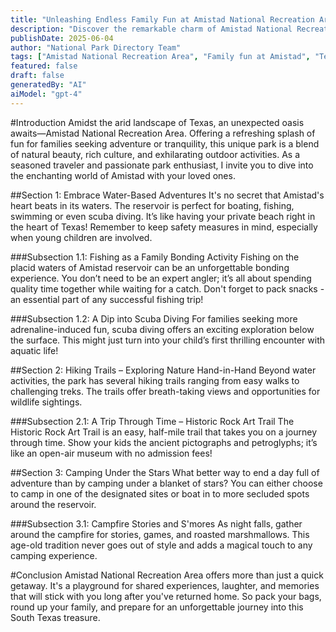 ```yaml
---
title: "Unleashing Endless Family Fun at Amistad National Recreation Area"
description: "Discover the remarkable charm of Amistad National Recreation Area, a destination packed with family-friendly activities and experiences."
publishDate: 2025-06-04
author: "National Park Directory Team"
tags: ["Amistad National Recreation Area", "Family fun at Amistad", "Texas national parks", "Outdoor family activities", "Camping with kids", "Hiking in Texas", "Water sports at Amistad", "Family travel tips"]
featured: false
draft: false
generatedBy: "AI"
aiModel: "gpt-4"
---
```


#Introduction
Amidst the arid landscape of Texas, an unexpected oasis awaits—Amistad National Recreation Area. Offering a refreshing splash of fun for families seeking adventure or tranquility, this unique park is a blend of natural beauty, rich culture, and exhilarating outdoor activities. As a seasoned traveler and passionate park enthusiast, I invite you to dive into the enchanting world of Amistad with your loved ones.

##Section 1: Embrace Water-Based Adventures
It's no secret that Amistad's heart beats in its waters. The reservoir is perfect for boating, fishing, swimming or even scuba diving. It’s like having your private beach right in the heart of Texas! Remember to keep safety measures in mind, especially when young children are involved.

###Subsection 1.1: Fishing as a Family Bonding Activity
Fishing on the placid waters of Amistad reservoir can be an unforgettable bonding experience. You don’t need to be an expert angler; it’s all about spending quality time together while waiting for a catch. Don't forget to pack snacks - an essential part of any successful fishing trip!

###Subsection 1.2: A Dip into Scuba Diving
For families seeking more adrenaline-induced fun, scuba diving offers an exciting exploration below the surface. This might just turn into your child’s first thrilling encounter with aquatic life!

##Section 2: Hiking Trails – Exploring Nature Hand-in-Hand
Beyond water activities, the park has several hiking trails ranging from easy walks to challenging treks. The trails offer breath-taking views and opportunities for wildlife sightings.

###Subsection 2.1: A Trip Through Time – Historic Rock Art Trail
The Historic Rock Art Trail is an easy, half-mile trail that takes you on a journey through time. Show your kids the ancient pictographs and petroglyphs; it’s like an open-air museum with no admission fees!

##Section 3: Camping Under the Stars
What better way to end a day full of adventure than by camping under a blanket of stars? You can either choose to camp in one of the designated sites or boat in to more secluded spots around the reservoir.

###Subsection 3.1: Campfire Stories and S'mores 
As night falls, gather around the campfire for stories, games, and roasted marshmallows. This age-old tradition never goes out of style and adds a magical touch to any camping experience.

#Conclusion
Amistad National Recreation Area offers more than just a quick getaway. It's a playground for shared experiences, laughter, and memories that will stick with you long after you've returned home. So pack your bags, round up your family, and prepare for an unforgettable journey into this South Texas treasure.